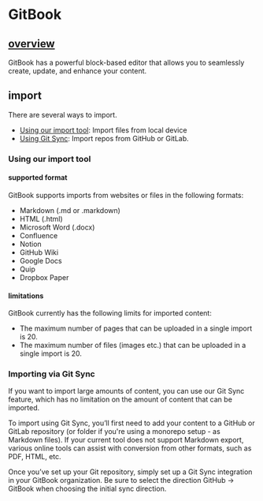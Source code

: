 # GitBook
## [overview](https://docs.gitbook.com/content-editor/overview)
GitBook has a powerful block-based editor that allows you to seamlessly create, update, and enhance your content.

## import
There are several ways to import.

+ [Using our import tool](https://docs.gitbook.com/content-editor/import#using-our-import-tool): Import files from local device
+ [Using Git Sync](https://docs.gitbook.com/content-editor/import#importing-via-git-sync): Import repos from GitHub or GitLab.

### Using our import tool
#### supported format
GitBook supports imports from websites or files in the following formats:

+ Markdown (.md or .markdown)
+ HTML (.html)
+ Microsoft Word (.docx)
+ Confluence
+ Notion
+ GitHub Wiki
+ Google Docs
+ Quip
+ Dropbox Paper

#### limitations
GitBook currently has the following limits for imported content:

+ The maximum number of pages that can be uploaded in a single import is 20.
+ The maximum number of files (images etc.) that can be uploaded in a single import is 20.

### Importing via Git Sync
If you want to import large amounts of content, you can use our Git Sync feature, which has no limitation on the amount of content that can be imported. 

To import using Git Sync, you’ll first need to add your content to a GitHub or GitLab repository (or folder if you're using a monorepo setup - as Markdown files). If your current tool does not support Markdown export, various online tools can assist with conversion from other formats, such as PDF, HTML, etc.

Once you’ve set up your Git repository, simply set up a Git Sync integration in your GitBook organization. Be sure to select the direction GitHub -> GitBook when choosing the initial sync direction. 
